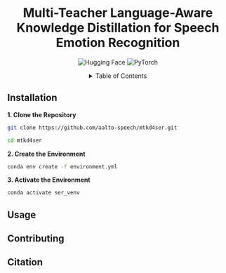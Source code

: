 <h1 align="center">Multi-Teacher Language-Aware Knowledge Distillation for Speech Emotion Recognition</h1>

<p align="center">
  <img src="https://img.shields.io/badge/%F0%9F%A4%97-Hugging_Face-blue" alt="Hugging Face" />
  <img src="https://img.shields.io/badge/%F0%9F%94%A5-PyTorch-purple" alt="PyTorch" />
</p>

<div align="center">
  <details>
    <summary>Table of Contents</summary>
    <a href="#installation">Installation</a><br>
    <a href="#usage">Usage</a><br>
    <a href="#contributing">Contributing</a><br>
    <a href="#citation">Citation</a>
  </details>
</div>

## Installation

**1. Clone the Repository**
```bash
git clone https://github.com/aalto-speech/mtkd4ser.git
```
```bash
cd mtkd4ser
```

**2. Create the Environment**
```bash
conda env create -f environment.yml
```

**3. Activate the Environment**
```bash
conda activate ser_venv
```

<!--
**x. xx**
```bash

```
-->

## Usage


## Contributing


## Citation



